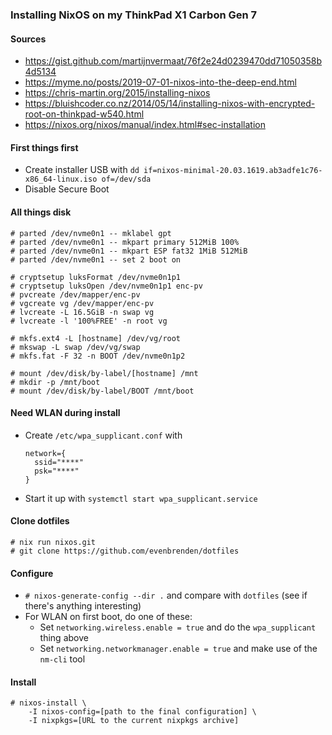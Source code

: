 ### Installing NixOS on my ThinkPad X1 Carbon Gen 7

#### Sources
- https://gist.github.com/martijnvermaat/76f2e24d0239470dd71050358b4d5134
- https://myme.no/posts/2019-07-01-nixos-into-the-deep-end.html
- https://chris-martin.org/2015/installing-nixos
- https://bluishcoder.co.nz/2014/05/14/installing-nixos-with-encrypted-root-on-thinkpad-w540.html
- https://nixos.org/nixos/manual/index.html#sec-installation

#### First things first
- Create installer USB with `dd if=nixos-minimal-20.03.1619.ab3adfe1c76-x86_64-linux.iso of=/dev/sda`
- Disable Secure Boot

#### All things disk
    # parted /dev/nvme0n1 -- mklabel gpt
    # parted /dev/nvme0n1 -- mkpart primary 512MiB 100%
    # parted /dev/nvme0n1 -- mkpart ESP fat32 1MiB 512MiB
    # parted /dev/nvme0n1 -- set 2 boot on

    # cryptsetup luksFormat /dev/nvme0n1p1
    # cryptsetup luksOpen /dev/nvme0n1p1 enc-pv
    # pvcreate /dev/mapper/enc-pv
    # vgcreate vg /dev/mapper/enc-pv
    # lvcreate -L 16.5GiB -n swap vg
    # lvcreate -l '100%FREE' -n root vg

    # mkfs.ext4 -L [hostname] /dev/vg/root
    # mkswap -L swap /dev/vg/swap
    # mkfs.fat -F 32 -n BOOT /dev/nvme0n1p2

    # mount /dev/disk/by-label/[hostname] /mnt
    # mkdir -p /mnt/boot
    # mount /dev/disk/by-label/BOOT /mnt/boot

#### Need WLAN during install
- Create `/etc/wpa_supplicant.conf` with
  ```
  network={
    ssid="****"
    psk="****"
  }
  ```
- Start it up with `systemctl start wpa_supplicant.service`

#### Clone dotfiles
    # nix run nixos.git
    # git clone https://github.com/evenbrenden/dotfiles

#### Configure
- `# nixos-generate-config --dir .` and compare with `dotfiles` (see if there's anything interesting)
- For WLAN on first boot, do one of these:
    - Set `networking.wireless.enable = true` and do the `wpa_supplicant` thing above
    - Set `networking.networkmanager.enable = true` and make use of the `nm-cli` tool

#### Install
    # nixos-install \
        -I nixos-config=[path to the final configuration] \
        -I nixpkgs=[URL to the current nixpkgs archive]
